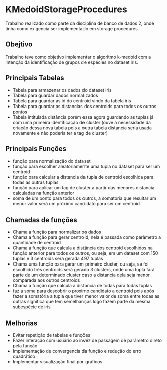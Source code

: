 # KMedoidStorageProcedures
 
 Trabalho realizado como parte da disciplina de banco de dados 2, onde tinha como exigencia ser implementado em storage procedures.
 
## Obejtivo
 Trabalho teve como objetivo implementar o algoritmo k-medoid com a intenção da identificação de grupos de espécies no dataset iris.
 
## Principais Tabelas
* Tabela para armazenar os dados do dataset iris
* Tabela para guardar dados normalizados
* Tabela para guardar as id do centroid vindo da tabela iris
* Tabela para guardar as distancias dos centroids para todos os outros pontos
* Tabela intitulada distância porém essa agora guardando as tuplas já com uma primeira identificação de cluster (ouve a necessidade da criação dessa nova tabela pois a outra tabela distancia seria usada novamente e não poderia ter a tag de cluster)

## Principais Funções
* função para normalização do dataset
* função para escolher aleatoriamente uma tupla no dataset para ser um centroid
* função para calcular a distancia da tupla de centroid escolhida para todas as outras tuplas
* função para aplicar um tag de cluster a partir das menores distancia calculadas na função anterior
* soma de um ponto para todos os outros, a somatoria que resultar um menor valor será um próximo candidato para ser um centroid

## Chamadas de funções
* Chama a função para normalizar os dados
* Chama a função para gerar centroid, nela é passada como parâmetro a quantidade de centroid
* Chama a função que calcula a distância dos centroid escolhidos na função anterior para todos os outros, ou seja, em um dataset com 150 tuplas e 3 centroids será gerada 497 tuplas
* Chama uma função para gerar um primeiro cluster, ou seja, se foi escolhido três centroids será gerado 3 clusters, onde uma tupla fará parte de um determinado cluster caso a distancia dela seja menor comparada aos outros centroids
* Chama a função que calcula a distancia de todas para todas tuplas
* faz a soma para descobrir o proximo candidato a centroid pois após fazer a somatória a tupla que tiver menor valor de soma entre todas as outras significa que tem semelhanças logo fazem parte da mesma subespécie de iris

## Melhorias
* Evitar repetição de tabelas e funções
* Fazer interação com usuário ao invéz de passagem de parâmetro direto pela função
* Implementação de convergencia da função e redução do erro quadrático
* Implementar visualização final por gráficos
